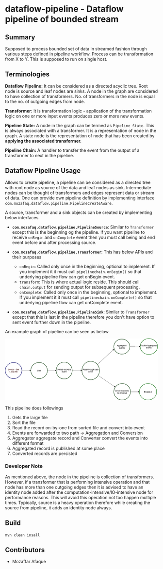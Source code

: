 # dataflow-pipeline - Dataflow pipeline of bounded stream

## Summary

Supposed to process bounded set of data in streamed fashion through various 
steps defined in pipeline workflow. Process can be transformation from X to Y.
This is supposed to run on single host.

## Terminologies

 **Dataflow Pipeline:** It can be considered as a directed acyclic tree. 
 Root node is source and leaf nodes are sinks. A node in the graph are 
 considered to have collection of transformers. No. of transformers in 
 the node is equal to the no. of outgoing edges from node.
 
 **Transformer:** It is transformation logic - application of the 
 transformation logic on one or more input events  produces 
 zero or more new events.
 
 **Pipeline State:** A node in the graph can be termed as `Pipeline State`. 
 This is always associated with a transformer. It is a representation 
 of node in the graph. A state node is the representation of node that
  has been created by **applying the associated transformer.** 
 
 **Pipeline Chain:** A handler to transfer the event from the output of a 
 transformer to next in the pipeline.
 

## Dataflow Pipeline Usage
 
  Allows to create pipeline, a pipeline can be considered
  as a directed tree with root node as source of the data and leaf nodes as sink.
  Intermediate nodes can be thought of 
  transformers and edges represent data or stream of data. 
  One can provide own pipeline definition by implementing interface 
  `com.mozafaq.dataflow.pipeline.PipelineCreateAware`.
  
  A source, transformer and a sink objects can be created by 
   implementing below interfaces.
   - **`com.mozafaq.dataflow.pipeline.PipelineSource`**: Similar to
   `Transformer` except this is the beginning og the pipeline.
   If you want pipeline to receive `onBegin` and `onComplete` event then you must 
   call being and end event before and  after processing source.
    
   - **`com.mozafaq.dataflow.pipeline.Transformer`**: This has below APIs 
   and their purposes
      - `onBegin`: Called only once in the beginning, optional to implement. If you 
      implement it it must call `pipelinechain.onBegin()` so that underlying 
      pipeline flow can get onBegin event.
      - `transform`: This is where actual logic reside. This should call 
      `chain.output` for sending output for subsequent processing.
      - `onComplete`: Called only once in the beginning, optional to implement. If you 
      implement it it must call `pipelinechain.onComplete()` so that underlying 
      pipeline flow can get onComplete event.
      
   - **`com.mozafaq.dataflow.pipeline.PipelineSink`**:
     Similar to `Transformer` except that this is last in the pipeline therefore you don't
      have option to sent event further down in the pipeline.
    
  An example graph of pipeline can be seen as below
  
  
  ![alt text](etc/sample-pipeline.png)
  
  This pipeline does followings
   1. Gets the large file
   1. Sort the file
   1. Read the record on-by-one from sorted file and convert into event
   1. Events are forwarded to two path -> Aggregation and Conversion
   1. Aggregator aggregate record and Converter convert the events into different format
   1. Aggregated record is published at some place
   1. Converted records are persisted
  
### Developer Note

As mentioned above, the node in the pipeline is collection of 
transformers. However, if a transformer that is performing 
intensive operation and that node has more than one outgoing edges
then it is advised to have an identity node added after the 
computation-intensive/IO-intensive node for performance reasons.
This will avoid this operation not too happen multiple times.
Typically, source is a heavy operation therefore while creating the source
from pipeline, it adds an identity node always. 
## Build

 ```mvn clean insall```

## Contributors

 - Mozaffar Afaque